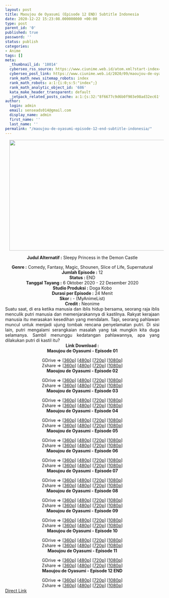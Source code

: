 ```yaml
---
layout: post
title: Maoujou de Oyasumi (Episode 12 END) Subtitle Indonesia
date: 2020-12-22 15:23:08.000000000 +00:00
type: post
parent_id: '0'
published: true
password: ''
status: publish
categories:
- Anime
tags: []
meta:
  _thumbnail_id: '18014'
  cyberseo_rss_source: https://www.ciunime.web.id/atom.xml?start-index=301&max-results=150
  cyberseo_post_link: https://www.ciunime.web.id/2020/09/maoujou-de-oyasumi-subtitle-indonesia.html
  rank_math_news_sitemap_robots: index
  rank_math_robots: a:1:{i:0;s:5:"index";}
  rank_math_analytic_object_id: '686'
  kata_make_header_transparent: default
  _jetpack_related_posts_cache: a:1:{s:32:"8f6677c9d6b0f903e98ad32ec61f8deb";a:2:{s:7:"expires";i:1645804798;s:7:"payload";a:0:{}}}
author:
  login: admin
  email: senseads014@gmail.com
  display_name: admin
  first_name: ''
  last_name: ''
permalink: "/maoujou-de-oyasumi-episode-12-end-subtitle-indonesia/"
---
```

<div style="text-align: center;">
<div style="text-align: left;">
<div class="separator" style="clear: both; text-align: center;"></div>
</div>
<div class="separator" style="clear: both; text-align: center;"><a href="https://1.bp.blogspot.com/-Yr0qcgOut0Q/X3FHhyMczgI/AAAAAAAAeSg/9pgSPg6cWXcxqnUVRHbQFBh-sV3LgJWGgCLcBGAsYHQ/s1280/Maoujou%2Bde%2BOyasumi.png" style="margin-left: 1em; margin-right: 1em;"><img border="0" data-original-height="720" data-original-width="1280" height="360" src="{{ site.baseurl }}/assets/2020/12/Maoujou%2Bde%2BOyasumi.png" width="640" /></a></div>
<p><b>Judul</b><b><b> Alternatif</b> :</b> Sleepy Princess in the Demon Castle</div>
<div style="text-align: center;"><b><b>Genre :</b></b> Comedy, Fantasy, Magic, Shounen, Slice of Life, Supernatural</div>
<div style="text-align: center;"><b>Jumlah Episode :</b> 12<br /><b>Status : </b>END<br /><b>Tanggal Tayang :</b> 6 Oktober 2020&nbsp;- 22 Desember 2020<br /><b>Studio Produksi :</b> Doga Kobo<br /><b>Durasi per Episode :</b> 24 Menit</div>
<div style="text-align: center;"><b>Skor :</b> - (MyAnimeList)<br /><b>Credit :</b> Neonime</div>
<div style="text-align: center;"></div>
<div style="text-align: justify;">Suatu saat, di era ketika manusia dan iblis hidup bersama, seorang raja iblis menculik putri manusia dan memenjarakannya di kastilnya. Rakyat kerajaan manusia itu merasakan kesedihan yang mendalam. Tapi, seorang pahlawan muncul untuk menjadi ujung tombak rencana penyelamatan putri. Di sisi lain, putri mengalami serangkaian masalah yang tak mungkin kita duga selamanya. Sambil menunggu kedatangan pahlawannya, apa yang dilakukan putri di kastil itu?</div>
<div style="text-align: justify;"></div>
<div style="text-align: justify;"></div>
<div style="text-align: center;"><b>Link Download :</b></div>
<div style="text-align: center;"><b>Maoujou de Oyasumi - Episode 01</b></p>
<div style="text-align: center;">GDrive =&gt; [<a href="https://drive.google.com/uc?export=download&amp;id=1uG0DnqYDXKBzxYA7BErsseLigGzh1glU" target="_blank" rel="noopener">360p</a>] [<a href="https://drive.google.com/uc?export=download&amp;id=1dETPkiNAnQakdfmDLpDwQ8pJVHJ42gBP" target="_blank" rel="noopener">480p</a>] [<a href="https://drive.google.com/uc?export=download&amp;id=1EDZbdPvgCvm3arW5nnnQTEpeAi4SISMq" target="_blank" rel="noopener">720p</a>] [<a href="https://drive.google.com/uc?export=download&amp;id=1JsgDjozVBQS8mNg0OH1ZSdaPzWH8oU8m" target="_blank" rel="noopener">1080p</a>]<br />Zshare =&gt; [<a href="https://www91.zippyshare.com/v/devdZKc6/file.html" target="_blank" rel="noopener">360p</a>] [<a href="https://www43.zippyshare.com/v/SqYAuy7y/file.html" target="_blank" rel="noopener">480p</a>] [<a href="https://www47.zippyshare.com/v/x0nLmTG4/file.html" target="_blank" rel="noopener">720p</a>] [<a href="https://www72.zippyshare.com/v/ktRXdo6b/file.html" target="_blank" rel="noopener">1080p</a>] </div>
<div style="text-align: center;"><b>Maoujou de Oyasumi - Episode 02</b></p>
<div>GDrive =&gt; [<a href="https://acefile.co/f/30179851/anitoki-mdo-02-360p-rar" target="_blank" rel="noopener">360p</a>] [<a href="https://drive.google.com/uc?export=download&amp;id=12b2qkC9vKra_AInw4CTN-cDXIHvk7rpU" target="_blank" rel="noopener">480p</a>] [<a href="https://drive.google.com/uc?export=download&amp;id=1rJSSGBsVdmOklaaGwpWiUCIGk__hkcQw" target="_blank" rel="noopener">720p</a>] [<a href="https://drive.google.com/uc?export=download&amp;id=1UR5hLrQYaoiv-j5iD6YfnPAw3ebSrFh8" target="_blank" rel="noopener">1080p</a>]<br />Zshare =&gt; [<a href="https://www34.zippyshare.com/v/ttEA6R20/file.html" target="_blank" rel="noopener">360p</a>] [<a href="https://www56.zippyshare.com/v/X3a3gODx/file.html" target="_blank" rel="noopener">480p</a>] [<a href="https://www84.zippyshare.com/v/EnMbQYTs/file.html" target="_blank" rel="noopener">720p</a>] [<a href="https://www77.zippyshare.com/v/ygdglDIl/file.html" target="_blank" rel="noopener">1080p</a>]</div>
<div><b>Maoujou de Oyasumi - Episode 03</b></p>
<div>GDrive =&gt; [<a href="https://acefile.co/f/30520850/anitoki-mdo-03-360p-rar" target="_blank" rel="noopener">360p</a>] [<a href="https://drive.google.com/uc?export=download&amp;id=1-pnMNbU0fWVzDeP7gI1rDqEwU6VcJZom" target="_blank" rel="noopener">480p</a>] [<a href="https://drive.google.com/uc?export=download&amp;id=15g9p2qB9mzvF83iEkhCAlia6HBmGL0ZD" target="_blank" rel="noopener">720p</a>] [<a href="https://drive.google.com/uc?export=download&amp;id=1tpDQtxfy_GHKvKdbnG4csDLL0Us2ctzC" target="_blank" rel="noopener">1080p</a>]<br />Zshare =&gt; [<a href="https://www12.zippyshare.com/v/VL1y5NR2/file.html" target="_blank" rel="noopener">360p</a>] [<a href="https://www45.zippyshare.com/v/GKlCsfa4/file.html" target="_blank" rel="noopener">480p</a>] [<a href="https://www113.zippyshare.com/v/4ZNbaeYW/file.html" target="_blank" rel="noopener">720p</a>] [<a href="https://www21.zippyshare.com/v/u6lfnVJM/file.html" target="_blank" rel="noopener">1080p</a>]</div>
</div>
<div><b>Maoujou de Oyasumi - Episode 04</b></p>
<div>GDrive =&gt; [<a href="https://acefile.co/f/30866475/anitoki-mdo-04-360p-rar" target="_blank" rel="noopener">360p</a>] [<a href="https://drive.google.com/uc?export=download&amp;id=1YUd3PdZaDfKIYIDWFRbjiZQyvcLJbTpl" target="_blank" rel="noopener">480p</a>] [<a href="https://drive.google.com/uc?export=download&amp;id=1BGKFxDk-YsQuJtGET3ugQrHdrWScSe0O" target="_blank" rel="noopener">720p</a>] [<a href="https://drive.google.com/uc?export=download&amp;id=1bgMw3F0IhLPdfKXx1HT32hnxXDhsnPzv" target="_blank" rel="noopener">1080p</a>]<br />Zshare =&gt; [<a href="https://www3.zippyshare.com/v/EVE4BSd4/file.html" target="_blank" rel="noopener">360p</a>] [<a href="https://www18.zippyshare.com/v/VScotBDC/file.html" target="_blank" rel="noopener">480p</a>] [<a href="https://www5.zippyshare.com/v/5KJZLAjR/file.html" target="_blank" rel="noopener">720p</a>] [<a href="https://www55.zippyshare.com/v/MGpF2pk6/file.html" target="_blank" rel="noopener">1080p</a>]</div>
</div>
<div><b>Maoujou de Oyasumi - Episode 05</b></p>
<div>GDrive =&gt; [<a href="https://acefile.co/f/31231203/anitoki-mdo-05-360p-rar" target="_blank" rel="noopener">360p</a>] [<a href="https://drive.google.com/file/d/1nnUlyNNK26qcJ6aHZ2KYTagGZHPPifoo/view?usp=sharing" target="_blank" rel="noopener">480p</a>] [<a href="https://drive.google.com/uc?export=download&amp;id=1FIlKFCw0QpqDN85--AADwigy6Dvr86nZ" target="_blank" rel="noopener">720p</a>] [<a href="https://drive.google.com/uc?export=download&amp;id=1Kt6OuDaGztfW4jYjd2LVYBYL3wAqoi0e" target="_blank" rel="noopener">1080p</a>]<br />Zshare =&gt; [<a href="https://www114.zippyshare.com/v/KqtJFqX0/file.html" target="_blank" rel="noopener">360p</a>] [<a href="https://www68.zippyshare.com/v/UUwzlnKP/file.html" target="_blank" rel="noopener">480p</a>] [<a href="https://www69.zippyshare.com/v/NNTmYLke/file.html" target="_blank" rel="noopener">720p</a>] [<a href="https://www66.zippyshare.com/v/Hxp0nHt5/file.html" target="_blank" rel="noopener">1080p</a>]</div>
</div>
<div><b>Maoujou de Oyasumi - Episode 06</b></p>
<div>GDrive =&gt; [<a href="https://www.mirrored.to/files/EC71RP8H/" target="_blank" rel="noopener">360p</a>] [<a href="https://drive.google.com/uc?export=download&amp;id=1csr1lpfWcMcXHun_OIr0XXUGKDhD86o-" target="_blank" rel="noopener">480p</a>] [<a href="https://drive.google.com/uc?export=download&amp;id=1gtMnkn7gJBsGMyzgWzaXC7JyuUolDhay" target="_blank" rel="noopener">720p</a>] [<a href="https://drive.google.com/uc?export=download&amp;id=1k57_G7pm7XoBoB2sIV6r78gs7dDqR1HU" target="_blank" rel="noopener">1080p</a>]<br />Zshare =&gt; [<a href="https://www68.zippyshare.com/v/Gzo2E1xy/file.html" target="_blank" rel="noopener">360p</a>] [<a href="https://www114.zippyshare.com/v/5Xa0GYEF/file.html" target="_blank" rel="noopener">480p</a>] [<a href="https://www49.zippyshare.com/v/KwgEcTrj/file.html" target="_blank" rel="noopener">720p</a>] [<a href="https://www113.zippyshare.com/v/sbv3nh8X/file.html" target="_blank" rel="noopener">1080p</a>]</div>
</div>
<div><b>Maoujou de Oyasumi - Episode 07</b></p>
<div>GDrive =&gt; [<a href="https://acefile.co/f/31956943/neonime_mdo_07-360p-zip" target="_blank" rel="noopener">360p</a>] [<a href="https://drive.google.com/uc?export=download&amp;id=1E_BIrAPdtKSHNtZS2Os2yydDeqCKli0t" target="_blank" rel="noopener">480p</a>] [<a href="https://drive.google.com/uc?export=download&amp;id=13U8zqv2SgZP_emIn5yk7GTvs2wUwoj8d" target="_blank" rel="noopener">720p</a>] [<a href="https://drive.google.com/uc?export=download&amp;id=1L6nhpD9ZE5cQ96Qq3705poCifeI8A8zY" target="_blank" rel="noopener">1080p</a>]<br />Zshare =&gt; [<a href="https://acefile.co/f/31956943/neonime_mdo_07-360p-zip" target="_blank" rel="noopener">360p</a>] [<a href="https://www113.zippyshare.com/v/K9MYgbzO/file.html" target="_blank" rel="noopener">480p</a>] [<a href="https://www50.zippyshare.com/v/48PhrXqM/file.html" target="_blank" rel="noopener">720p</a>] [<a href="https://www34.zippyshare.com/v/aWlPEPOF/file.html" target="_blank" rel="noopener">1080p</a>]</div>
</div>
<div><b>Maoujou de Oyasumi - Episode 08</b></p>
<div>GDrive =&gt; [<a href="https://acefile.co/f/32308274/neonime_mdo_08-360p-zip" target="_blank" rel="noopener">360p</a>] [<a href="https://drive.google.com/uc?export=download&amp;id=1h07V7O9eF_nam2BIHoWMlWBiuCneGqHT" target="_blank" rel="noopener">480p</a>] [<a href="https://drive.google.com/uc?export=download&amp;id=1sAeQfyG0jiqW7USMp64CYxhkSPmwltv8" target="_blank" rel="noopener">720p</a>] [<a href="https://drive.google.com/uc?export=download&amp;id=146DivsgyzPon4G1hP0lNuXl89p7minXG" target="_blank" rel="noopener">1080p</a>]<br />Zshare =&gt; [<a href="https://www91.zippyshare.com/v/MbfOm3ju/file.html" target="_blank" rel="noopener">360p</a>] [<a href="https://www82.zippyshare.com/v/o9vmFjbH/file.html" target="_blank" rel="noopener">480p</a>] [<a href="https://www99.zippyshare.com/v/8wyyqi3T/file.html" target="_blank" rel="noopener">720p</a>] [<a href="https://www71.zippyshare.com/v/n8aUk56f/file.html" target="_blank" rel="noopener">1080p</a>]</div>
</div>
<div><b>Maoujou de Oyasumi - Episode 09</b></p>
<div>GDrive =&gt; [<a href="https://acefile.co/f/32679226/neonime_mdo_09-360p-zip" target="_blank" rel="noopener">360p</a>] [<a href="https://drive.google.com/uc?export=download&amp;id=1xN7_XTv5cX0zBlQLSVNaeuhZpiwwExqA" target="_blank" rel="noopener">480p</a>] [<a href="https://drive.google.com/uc?export=download&amp;id=1f225FvaJ_uq07pLCRLtNjabkGEnpD9pg" target="_blank" rel="noopener">720p</a>] [<a href="https://drive.google.com/uc?export=download&amp;id=18_QUGxgcHj4Z-nmg0WQFGg7833kqabnh" target="_blank" rel="noopener">1080p</a>]<br />Zshare =&gt; [<a href="https://www20.zippyshare.com/v/5kwaNATb/file.html" target="_blank" rel="noopener">360p</a>] [<a href="https://www92.zippyshare.com/v/4yUDyt4g/file.html" target="_blank" rel="noopener">480p</a>] [<a href="https://www92.zippyshare.com/v/vZPMkQQ0/file.html" target="_blank" rel="noopener">720p</a>] [<a href="https://www66.zippyshare.com/v/Oa8BSOEd/file.html" target="_blank" rel="noopener">1080p</a>]</div>
</div>
<div><b>Maoujou de Oyasumi - Episode 10</b></p>
<div>GDrive =&gt; [<a href="https://acefile.co/f/33063435/neonime_mdo_10-360p-zip" target="_blank" rel="noopener">360p</a>] [<a href="https://acefile.co/f/33063435/neonime_mdo_10-360p-zip" target="_blank" rel="noopener">480p</a>] [<a href="https://drive.google.com/uc?export=download&amp;id=1BhjY2QkGjeM0bwSr1uppTXaIVUL_OdmB" target="_blank" rel="noopener">720p</a>] [<a href="https://drive.google.com/uc?export=download&amp;id=1f91YAdI4HQ3jlVbxOu-Ml5uHiW8FN2AW" target="_blank" rel="noopener">1080p</a>]<br />Zshare =&gt; [<a href="https://www117.zippyshare.com/v/gzWJm7Mf/file.html" target="_blank" rel="noopener">360p</a>] [<a href="https://www102.zippyshare.com/v/KNhfcZGG/file.html" target="_blank" rel="noopener">480p</a>] [<a href="https://www112.zippyshare.com/v/upqDONmy/file.html" target="_blank" rel="noopener">720p</a>] [<a href="https://www97.zippyshare.com/v/65eAyX9H/file.html" target="_blank" rel="noopener">1080p</a>]</div>
</div>
<div><b>Maoujou de Oyasumi - Episode 11</b></p>
<div>GDrive =&gt; [<a href="https://acefile.co/f/33466972/neonime_mdo_11-360p-zip" target="_blank" rel="noopener">360p</a>] [<a href="https://drive.google.com/uc?export=download&amp;id=1eaENNbGH_rHASDlkp3LumY6ITHheahra" target="_blank" rel="noopener">480p</a>] [<a href="https://drive.google.com/uc?export=download&amp;id=1PjMfeSPO0z-6TOvCT5QK6sUiFPAU61NG" target="_blank" rel="noopener">720p</a>] [<a href="https://drive.google.com/uc?export=download&amp;id=1OexfEATx-Pxj5FC19w_paOAn5RucsyP6" target="_blank" rel="noopener">1080p</a>]<br />Zshare =&gt; [<a href="https://www73.zippyshare.com/v/gDcFpPQf/file.html" target="_blank" rel="noopener">360p</a>] [<a href="https://www5.zippyshare.com/v/InLcKSC7/file.html" target="_blank" rel="noopener">480p</a>] [<a href="https://www87.zippyshare.com/v/fPhr0MOb/file.html" target="_blank" rel="noopener">720p</a>] [<a href="https://www51.zippyshare.com/v/bh5sLDwu/file.html" target="_blank" rel="noopener">1080p</a>]</div>
</div>
<div><b>Maoujou de Oyasumi - Episode 12 END</b></p>
<div>GDrive =&gt; [<a href="https://acefile.co/f/33903034/neonime_mdo_12-360p-zip" target="_blank" rel="noopener">360p</a>] [<a href="https://drive.google.com/uc?export=download&amp;id=1zxvWXym6FrUajPoiHePyIeceN_jygoby" target="_blank" rel="noopener">480p</a>] [<a href="https://drive.google.com/uc?export=download&amp;id=1g_P0UuoceehyfkZ5r3S_RqUFxe36Nkgd" target="_blank" rel="noopener">720p</a>] [<a href="https://drive.google.com/uc?export=download&amp;id=1A7Wn_aADxDukNR4j4Tfr8HVSsrcJng9l" target="_blank" rel="noopener">1080p</a>]<br />Zshare =&gt; [<a href="https://www73.zippyshare.com/v/ydjYeZpZ/file.html" target="_blank" rel="noopener">360p</a>] [<a href="https://www57.zippyshare.com/v/sLJF2AKY/file.html" target="_blank" rel="noopener">480p</a>] [<a href="https://www70.zippyshare.com/v/6xzvRSdO/file.html" target="_blank" rel="noopener">720p</a>] [<a href="https://www32.zippyshare.com/v/9oANL9ep/file.html" target="_blank" rel="noopener">1080p</a>]</div>
</div>
</div>
</div>
<link rel="stylesheet" href="https://cdnjs.cloudflare.com/ajax/libs/font-awesome/4.7.0/css/font-awesome.min.css" />
<div class="divbtn"> <a href="https://handymansurrender.com/fihup8buzv?key=94550f7ce39444073321dde3b8782f97" class="btn"><i class="fa fa-download"></i> Direct Link</a> </div>
